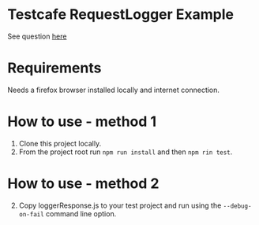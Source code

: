 # Testcafe RequestLogger Example
See question [here](https://stackoverflow.com/questions/51972855/how-to-get-the-json-response-of-a-requestlogger)

# Requirements
Needs a firefox browser installed locally and internet connection.

# How to use - method 1
1. Clone this project locally.
2. From the project root run `npm run install` and then `npm rin test`.

# How to use - method 2
2. Copy loggerResponse.js to your test project and run using the `--debug-on-fail` command line option.

